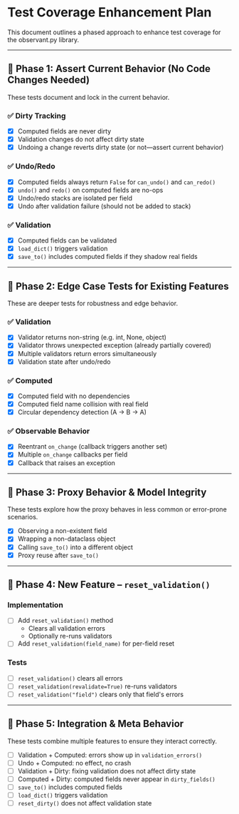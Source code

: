 # Test Coverage Enhancement Plan

This document outlines a phased approach to enhance test coverage for the observant.py library.

---

## 🧪 Phase 1: Assert Current Behavior (No Code Changes Needed)

These tests document and lock in the current behavior.

### ✅ Dirty Tracking
- [x] Computed fields are never dirty
- [x] Validation changes do not affect dirty state
- [x] Undoing a change reverts dirty state (or not—assert current behavior)

### ✅ Undo/Redo
- [x] Computed fields always return `False` for `can_undo()` and `can_redo()`
- [x] `undo()` and `redo()` on computed fields are no-ops
- [x] Undo/redo stacks are isolated per field
- [x] Undo after validation failure (should not be added to stack)

### ✅ Validation
- [x] Computed fields can be validated
- [x] `load_dict()` triggers validation
- [x] `save_to()` includes computed fields if they shadow real fields

---

## 🧠 Phase 2: Edge Case Tests for Existing Features

These are deeper tests for robustness and edge behavior.

### ✅ Validation
- [x] Validator returns non-string (e.g. int, None, object)
- [x] Validator throws unexpected exception (already partially covered)
- [x] Multiple validators return errors simultaneously
- [x] Validation state after undo/redo

### ✅ Computed
- [x] Computed field with no dependencies
- [x] Computed field name collision with real field
- [x] Circular dependency detection (A → B → A)

### ✅ Observable Behavior
- [x] Reentrant `on_change` (callback triggers another set)
- [x] Multiple `on_change` callbacks per field
- [x] Callback that raises an exception

---

## 🧰 Phase 3: Proxy Behavior & Model Integrity

These tests explore how the proxy behaves in less common or error-prone scenarios.

- [x] Observing a non-existent field
- [x] Wrapping a non-dataclass object
- [x] Calling `save_to()` into a different object
- [x] Proxy reuse after `save_to()`

---

## 🧼 Phase 4: New Feature – `reset_validation()`

### Implementation
- [ ] Add `reset_validation()` method
  - Clears all validation errors
  - Optionally re-runs validators
- [ ] Add `reset_validation(field_name)` for per-field reset

### Tests
- [ ] `reset_validation()` clears all errors
- [ ] `reset_validation(revalidate=True)` re-runs validators
- [ ] `reset_validation("field")` clears only that field's errors

---

## 🧪 Phase 5: Integration & Meta Behavior

These tests combine multiple features to ensure they interact correctly.

- [ ] Validation + Computed: errors show up in `validation_errors()`
- [ ] Undo + Computed: no effect, no crash
- [ ] Validation + Dirty: fixing validation does not affect dirty state
- [ ] Computed + Dirty: computed fields never appear in `dirty_fields()`
- [ ] `save_to()` includes computed fields
- [ ] `load_dict()` triggers validation
- [ ] `reset_dirty()` does not affect validation state
